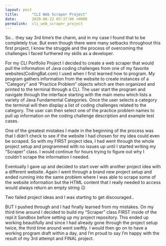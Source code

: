 ```yaml
---
layout: post
title:      "CLI Web Scraper Project"
date:       2020-06-22 03:37:06 +0000
permalink:  cli_web_scraper_project
---
```



So… they say 3rd time’s the charm, and in my case I found that to be completely true. But even though there were many setbacks throughout this first project, I know the struggle and the process of overcoming the challenges I faced furthered my skills as a developer.

For my CLI Portfolio Project I decided to create a web scraper that would pull the information of Java coding challenges from one of my favorite websites(CodingBat.com) I used when I first learned how to program. My program gathers information from the website to create instances of a “Category” and “Practice Problem” objects which are then organized and printed to the terminal through a CLI. The user start the program and navigate through the interface starting with the main menu which lists a variety of Java Fundamental Categories. Once the user selects a category the terminal will then display a list of coding challenges related to the category. The user can then select one of the practice problem names to pull up information on the coding challenge description and example test cases.

One of the greatest mistakes I made in the beginning of the process was that I didn’t check to see if the website I had chosen for my idea could even be scraped. So with my FIRST project idea, I had went through the whole project setup and programmed with no issues up until I started writing my “Scraper” class. I would continue for hours trying to figure out why I couldn’t scrape the information I needed. 

Eventually I gave up and decided to start over with another project idea with a different website. Again I went through a brand new project setup and ended running into the same problem where I was able to scrape some of the website information but the HTML content that I really needed to access would always return an empty string ☹

Two failed project ideas and I was starting to get discouraged.. 

BUT I pushed through and I had finally learned from my mistakes. On my third time around I decided to build my “Scraper” class FIRST inside of the repl.it Sandbox before setting up my project repository. This ended up working beautifully and since I had already gone through the project setup twice, the third time around went swiftly. I would then go on to have a working program draft within a day, and I’m proud to say I’m happy with the result of my 3rd attempt and FINAL project.

